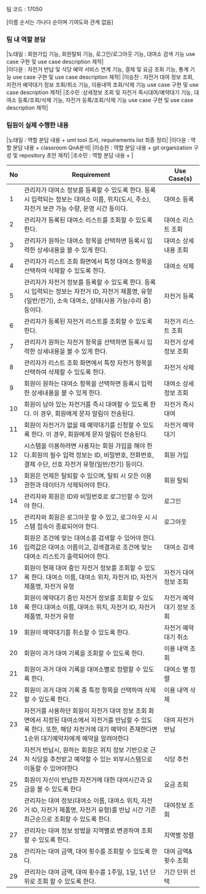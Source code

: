 팀 코드 : 17050

[이름 순서는 가나다 순이며 기여도와 관계 없음]


### 팀 내 역할 분담 

|노태일 : 회원가입 기능, 회원탈퇴 기능, 로그인/로그아웃 기능, 대여소 검색 기능  use case 구현 및 use case description 제작|  
|이다윤 : 자전거 반납 및 식당 예약 서비스 연계 기능, 결제 및 요금 조회 기능, 통계 기능 use case 구현 및 use case description 제작|
|이승찬 : 자전거 대여 정보 조회, 자전거 예약대기 정보 조회/취소 기능, 이용내역 조회/삭제 기능 use case 구현 및 use case description 제작|
|조수민 :상세정보 조회 및 자전거 즉시대여/예약대기 기능, 대여소 등록/조회/삭제 기능, 자전거 등록/조회/삭제 기능 use case 구현 및 use case description 제작|

### 팀원이 실제 수행한 내용
|노태일 : 역할 분담 내용 + uml tool 조사, requirements list 최종 정리|
|이다윤 : 역할 분담 내용 + classroom QnA분석|
|이승찬 : 역할 분담 내용 + git organization 구성 및 repository 초안 제작|
|조수민 : 역할 분담 내용 + |


| No  | Requirement                                                         | Use Case(s)                      |
|-----|---------------------------------------------------------------------|----------------------------------|
| 1   | 관리자가 대여소 정보를 등록할 수 있도록 한다. 등록 시 입력되는 정보는 대여소 이름, 위치(도시, 주소), 자전거 보관 가능 수량, 운영 시간 등이다.                        | 대여소 등록                      |
| 2   | 관리자가 등록된 대여소 리스트를 조회할 수 있도록 한다.                | 대여소 리스트 조회               |
| 3   | 관리자가 원하는 대여소 항목을 선택하면 등록시 입력한 상세내용을 볼 수 있게 한다.                    | 대여소 상세내용 조회             |
| 4   | 관리자가 리스트 조회 화면에서 특정 대여소 항목을 선택하여 삭제할 수 있도록 한다.     | 대여소 삭제                      |
| 5   | 관리자가 자전거 정보를 등록할 수 있도록 한다. 등록 시 입력되는 정보는 자전거 ID, 자전거 제품명, 유형(일반/전기), 소속 대여소, 상태(사용 가능/수리 중) 등이다.                        | 자전거 등록                      |
| 6   | 관리자가 등록된 자전거 리스트를 조회할 수 있도록 한다.                | 자전거 리스트 조회               |
| 7   | 관리자가 원하는 자전거 항목을 선택하면 등록시 입력한 상세내용을 볼 수 있게 한다. | 자전거 상세정보 조회             |
| 8   | 관리자가 리스트 조회 화면에서 특정 자전거 항목을 선택하여 삭제할 수 있도록 한다.     | 자전거 삭제                      |
| 9   | 회원이 원하는 대여소 항목을 선택하면 등록시 입력한 상세내용을 볼 수 있게 한다.                    | 대여소 상세정보 조회             |
| 10   | 회원이 남아 있는 자전거를 즉시 대여할 수 있도록 한다. 이 경우, 회원에게 문자 알림이 전송된다.                 | 자전거 즉시 대여                 |
| 11   | 회원이 자전거가 없을 때 예약대기를 신청할 수 있도록 한다. 이 경우, 회원에게 문자 알림이 전송된다.             | 자전거 예약 대기             |
| 12  | 시스템을 이용하려면 사용자는 회원 가입을 해야 한다.회원의 필수 입력 정보는 ID, 비밀번호, 전화번호, 결제 수단, 선호 자전거 유형(일반/전기) 등이다. | 회원 가입 |
| 13  | 회원은 언제든 탈퇴할 수 있으며, 탈퇴 시 모든 이용 권한과 데이터가 삭제되어야 한다. | 회원 탈퇴 |
| 14  | 관리자와 회원은 ID와 비밀번호로 로그인할 수 있어야 한다.          | 로그인 |
| 15  | 관리자와 회원은 로그아웃 할 수 있고, 로그아웃 시 시스템 접속이 종료되어야 한다.    | 로그아웃 |
|  16 | 회원은 조건에 맞는 대여소를 검색할 수 있어야 한다. 입력값은 대여소 이름이고, 검색결과로 조건에 맞는 대여소 리스트가 출력되어야 한다. | 대여소 검색 |
| 17  | 회원이 현재 대여 중인 자전거 정보를 조회할 수 있도록 한다. 대여소 이름, 대여소 위치, 자전거 ID, 자전거 제품명, 자전거 유형       | 자전거 대여 정보 조회            |
| 18  | 회원이 예약대기 중인 자전거 정보를 조회할 수 있도록 한다.대여소 이름, 대여소 위치, 자전거 ID, 자전거 제품명, 자전거 유형       | 자전거 예약대기 정보 조회        |
| 19  | 회원이 예약대기를 취소할 수 있도록 한다.                           | 자전거 예약대기 취소             |
| 20  | 회원이 과거 대여 기록을 조회할 수 있도록 한다.                      | 이용 내역 조회                   |
| 21  | 회원이 과거 대여 기록을 대여소별로 정렬할 수 있도록 한다.             | 대여소 별 정렬               |
| 22  | 회원이 과거 대여 기록 중 특정 항목을 선택하여 삭제할 수 있도록 한다.  | 이용 내역 삭제                   |
| 23  | 자전거를 사용하던 회원이 자전거 대여 정보 조회 화면에서 지정된 대여소에서 자전거를 반납할 수 있도록 한다. 또한, 해당 자전거에 대기 예약이 존재한다면 1순위 대기예약자에게 예약을 알려야한다    | 대여 자전거 반납   |
| 24  | 자전거 반납시, 원하는 회원은 위치 정보 기반으로 근처 식당을 추천받고 예약할 수 있는 외부시스템으로 이동할 수 있어야한다 | 식당 추천  |
| 25  | 회원이 자신이 반납한 자전거에 대한 대여시간과 요금을 볼 수 있도록 한다 | 요금 조회 |
| 26  | 관리자는 대여 정보(대여소 이름, 대여소 위치, 자전거 ID, 자전거 제품명, 자전거 유형)를 반납 시간 기준 최근순으로 조회할 수 있도록 한다. | 대여정보 조회  |
| 27  | 관리자는 대여 정보 방법을 지역별로 변경하여 조회 할 수 있도록 한다.  | 지역별 정렬 |
| 28  | 관리자는 대여 금액, 대여 횟수를 조회할 수 있도록 한다.  | 대여 금액&횟수 조회 |
| 29  | 관리자는 대여 금액, 대여 횟수를 1주일, 1달, 1년 단위로 조회 할 수 있도록 한다.  | 기간 단위 선택 |
